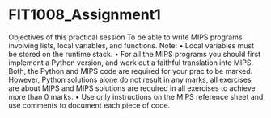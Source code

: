 # FIT1008_Assignment1
Objectives of this practical session 
To be able to write MIPS programs involving lists, local variables, and functions. 
Note: 
• Local variables must be stored on the runtime stack. 
• For all the MIPS programs you should first implement a Python version, and work out a faithful translation into MIPS. 
  Both, the Python and MIPS code are required for your prac to be marked. 
  However, Python solutions alone do not result in any marks, all exercises are about MIPS and MIPS solutions are required 
  in all exercises to achieve more than 0 marks. 
• Use only instructions on the MIPS reference sheet and use comments to document each piece of code.
